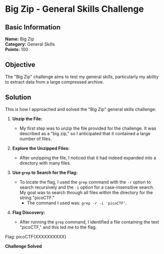 # Big Zip - General Skills Challenge

## Basic Information
**Name:** Big Zip  
**Category:** General Skills  
**Points:** 100

## Objective

The "Big Zip" challenge aims to test my general skills, particularly my ability to extract data from a large compressed archive.

## Solution

This is how I approached and solved the "Big Zip" general skills challenge:

1. **Unzip the File:**
   - My first step was to unzip the file provided for the challenge. It was described as a "big zip," so I anticipated that it contained a large number of files.

2. **Explore the Unzipped Files:**
   - After unzipping the file, I noticed that it had indeed expanded into a directory with many files.

3. **Use `grep` to Search for the Flag:**
   - To locate the flag, I used the `grep` command with the `-r` option to search recursively and the `-i` option for a case-insensitive search. My goal was to search through all files within the directory for the string "picoCTF."
     - The command I used was: `grep -r -i 'picoCTF'`.

4. **Flag Discovery:**
   - After running the `grep` command, I identified a file containing the text "picoCTF," and this led me to the flag.

Flag: picoCTF{XXXXXXXXXX}

**Challenge Solved**  
